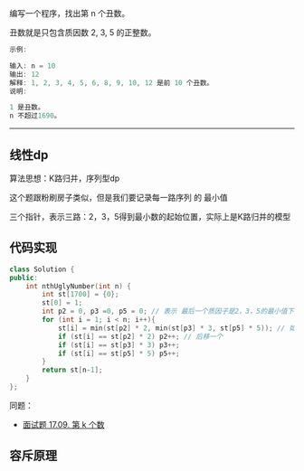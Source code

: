 
编写一个程序，找出第 n 个丑数。

丑数就是只包含质因数 2, 3, 5 的正整数。

```cpp
示例:

输入: n = 10
输出: 12
解释: 1, 2, 3, 4, 5, 6, 8, 9, 10, 12 是前 10 个丑数。
说明:  

1 是丑数。
n 不超过1690。

```

---

## 线性dp

算法思想：K路归并，序列型dp

这个题跟粉刷房子类似，但是我们要记录每一路序列 的 最小值

三个指针，表示三路：2，3，5得到最小数的起始位置，实际上是K路归并的模型

## 代码实现

```cpp
class Solution {
public:
    int nthUglyNumber(int n) {
        int st[1700] = {0};
        st[0] = 1;
        int p2 = 0, p3 =0, p5 = 0; // 表示 最后一个质因子是2，3，5的最小值下标
        for (int i = 1; i < n; i++){
            st[i] = min(st[p2] * 2, min(st[p3] * 3, st[p5] * 5)); // 如果路数很大，可以用优先队列优化
            if (st[i] == st[p2] * 2) p2++; // 后移一个
            if (st[i] == st[p3] * 3) p3++;
            if (st[i] == st[p5] * 5) p5++;
        }
        return st[n-1];
    }
};
```

同题：

- [面试题 17.09. 第 k 个数](https://leetcode.cn/problems/get-kth-magic-number-lcci/)

## 容斥原理

